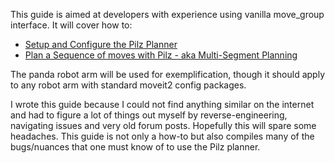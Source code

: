 This guide is aimed at developers with experience using vanilla move_group interface. It will cover how to:

- [Setup and Configure the Pilz Planner](https://github.com/gaspatxo/ros2_guides/blob/main/moveit2/setup_and_configuration_for_pilz_planner.md)
- [Plan a Sequence of moves with Pilz - aka Multi-Segment Planning](https://github.com/gaspatxo/ros2_guides/blob/main/moveit2/multi-segment_planning_with_pilz.md)

The panda robot arm will be used for exemplification, though it should apply to any robot arm with standard moveit2 config packages.

I wrote this guide because I could not find anything similar on the internet and had to figure a lot of things out myself by reverse-engineering, navigating issues and very old forum posts. Hopefully this will spare some headaches. This guide is not only a how-to but also compiles many of the bugs/nuances that one must know of to use the Pilz planner.

